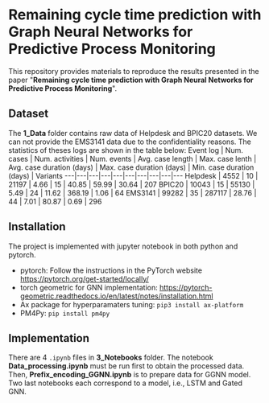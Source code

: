 # Remaining cycle time prediction with Graph Neural Networks for Predictive Process Monitoring

This repository provides materials to reproduce the results presented in the paper "**Remaining cycle time prediction with Graph Neural Networks for Predictive Process Monitoring**". 

## Dataset
The **1_Data** folder contains raw data of Helpdesk and BPIC20 datasets. We can not provide the EMS3141 data due to the confidentiality reasons.
The statistics of theses logs are shown in the table below:
Event log |  Num. cases | Num. activities | Num. events | Avg. case length | Max. case lenth | Avg. case duration (days) | Max. case duration (days) | Min. case duration (days) | Variants
---|---|---|---|---|---|---|---|---|---
Helpdesk | 4552 | 10 | 21197 | 4.66 | 15 | 40.85 | 59.99 | 30.64 | 207 
BPIC20 | 10043 | 15 | 55130 | 5.49 | 24 | 11.62 | 368.19 | 1.06 | 64 
EMS3141 | 99282 | 35 | 287117 | 28.76 | 44 | 7.01 | 80.87 | 0.69 | 296 

## Installation
The project is implemented with jupyter notebook in both python and pytorch.
* pytorch: Follow the instructions in the PyTorch website https://pytorch.org/get-started/locally/
* torch geometric for GNN implementation: https://pytorch-geometric.readthedocs.io/en/latest/notes/installation.html
* Ax package for hyperparamaters tuning: ``pip3 install ax-platform``
* PM4Py: 
  ``pip install pm4py``

## Implementation
There are 4 ``.ipynb`` files in **3_Notebooks** folder. The notebook **Data_processing.ipynb** must be run first to obtain the processed data. Then, **Prefix_encoding_GGNN.ipynb** is to prepare data for GGNN model. Two last notebooks each correspond to a model, i.e., LSTM and Gated GNN.



